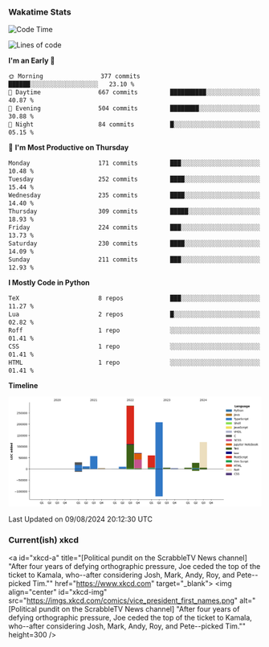 ### Wakatime Stats
<!--START_SECTION:waka-->
![Code Time](http://img.shields.io/badge/Code%20Time-2%2C813%20hrs%2015%20mins-blue)

![Lines of code](https://img.shields.io/badge/From%20Hello%20World%20I%27ve%20Written-891.8%20thousand%20lines%20of%20code-blue)

**I'm an Early 🐤** 

```text
🌞 Morning                377 commits         ██████░░░░░░░░░░░░░░░░░░░   23.10 % 
🌆 Daytime                667 commits         ██████████░░░░░░░░░░░░░░░   40.87 % 
🌃 Evening                504 commits         ████████░░░░░░░░░░░░░░░░░   30.88 % 
🌙 Night                  84 commits          █░░░░░░░░░░░░░░░░░░░░░░░░   05.15 % 
```
📅 **I'm Most Productive on Thursday** 

```text
Monday                   171 commits         ███░░░░░░░░░░░░░░░░░░░░░░   10.48 % 
Tuesday                  252 commits         ████░░░░░░░░░░░░░░░░░░░░░   15.44 % 
Wednesday                235 commits         ████░░░░░░░░░░░░░░░░░░░░░   14.40 % 
Thursday                 309 commits         █████░░░░░░░░░░░░░░░░░░░░   18.93 % 
Friday                   224 commits         ███░░░░░░░░░░░░░░░░░░░░░░   13.73 % 
Saturday                 230 commits         ████░░░░░░░░░░░░░░░░░░░░░   14.09 % 
Sunday                   211 commits         ███░░░░░░░░░░░░░░░░░░░░░░   12.93 % 
```


**I Mostly Code in Python** 

```text
TeX                      8 repos             ███░░░░░░░░░░░░░░░░░░░░░░   11.27 % 
Lua                      2 repos             █░░░░░░░░░░░░░░░░░░░░░░░░   02.82 % 
Roff                     1 repo              ░░░░░░░░░░░░░░░░░░░░░░░░░   01.41 % 
CSS                      1 repo              ░░░░░░░░░░░░░░░░░░░░░░░░░   01.41 % 
HTML                     1 repo              ░░░░░░░░░░░░░░░░░░░░░░░░░   01.41 % 
```



**Timeline**

![Lines of Code chart](https://raw.githubusercontent.com/joshuajeschek/joshuajeschek/main/assets/bar_graph.png)


 Last Updated on 09/08/2024 20:12:30 UTC
<!--END_SECTION:waka-->

### Current(ish) xkcd
<a id="xkcd-a" title="[Political pundit on the ScrabbleTV News channel] "After four years of defying orthographic pressure, Joe ceded the top of the ticket to Kamala, who--after considering Josh, Mark, Andy, Roy, and Pete--picked Tim."" href="https://www.xkcd.com" target="_blank">
        <img align="center" id="xkcd-img" src="https://imgs.xkcd.com/comics/vice_president_first_names.png" alt="[Political pundit on the ScrabbleTV News channel] "After four years of defying orthographic pressure, Joe ceded the top of the ticket to Kamala, who--after considering Josh, Mark, Andy, Roy, and Pete--picked Tim."" height=300 />
</a>
